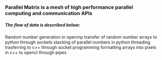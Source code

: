 ### Parallel Matrix is a mesh of high performance parallel computing and communication APIs

##### The flow of data is described below:

Random number generation in openmp
transfer of random number arrays to python through sockets
stacking of parallel numbers in python threading
trasferring to c++ through socket programming
formatting arrays into pixels in 
c++ to opencl through pipes
	